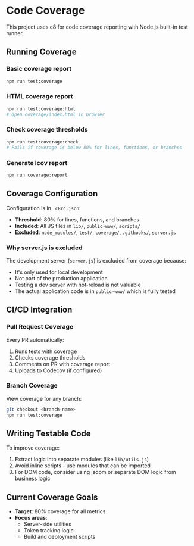 # Code Coverage

This project uses c8 for code coverage reporting with Node.js built-in test runner.

## Running Coverage

### Basic coverage report
```bash
npm run test:coverage
```

### HTML coverage report
```bash
npm run test:coverage:html
# Open coverage/index.html in browser
```

### Check coverage thresholds
```bash
npm run test:coverage:check
# Fails if coverage is below 80% for lines, functions, or branches
```

### Generate lcov report
```bash
npm run coverage:report
```

## Coverage Configuration

Configuration is in `.c8rc.json`:
- **Threshold**: 80% for lines, functions, and branches
- **Included**: All JS files in `lib/`, `public-www/`, `scripts/`
- **Excluded**: `node_modules/`, `test/`, `coverage/`, `.githooks/`, `server.js`

### Why server.js is excluded
The development server (`server.js`) is excluded from coverage because:
- It's only used for local development
- Not part of the production application
- Testing a dev server with hot-reload is not valuable
- The actual application code is in `public-www/` which is fully tested

## CI/CD Integration

### Pull Request Coverage

Every PR automatically:
1. Runs tests with coverage
2. Checks coverage thresholds
3. Comments on PR with coverage report
4. Uploads to Codecov (if configured)

### Branch Coverage

View coverage for any branch:
```bash
git checkout <branch-name>
npm run test:coverage
```

## Writing Testable Code

To improve coverage:
1. Extract logic into separate modules (like `lib/utils.js`)
2. Avoid inline scripts - use modules that can be imported
3. For DOM code, consider using jsdom or separate DOM logic from business logic

## Current Coverage Goals

- **Target**: 80% coverage for all metrics
- **Focus areas**: 
  - Server-side utilities
  - Token tracking logic
  - Build and deployment scripts